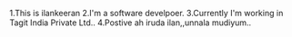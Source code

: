 1.This is ilankeeran
2.I'm a software develpoer.
3.Currently I'm working in Tagit India Private Ltd..
4.Postive ah iruda ilan,,unnala mudiyum..
